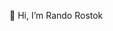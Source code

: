 👋 Hi, I’m Rando Rostok
<!---
- 👀 I’m interested in 
- 🌱 I’m currently learning ...
- 💞️ I’m looking to collaborate on ...
- 📫 How to reach me ...
--->

<!---
RandoRos/RandoRos is a ✨ special ✨ repository because its `README.md` (this file) appears on your GitHub profile.
You can click the Preview link to take a look at your changes.
--->
